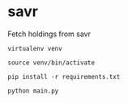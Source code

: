 # savr
Fetch holdings from savr

```
virtualenv venv

source venv/bin/activate

pip install -r requirements.txt

python main.py


```
